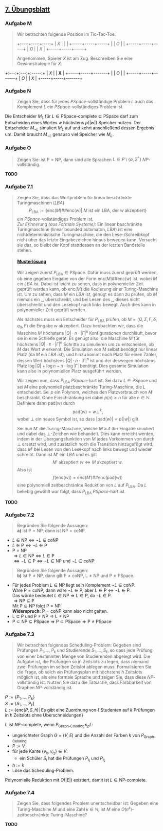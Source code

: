 ## [7. Übungsblatt](https://web.archive.org/web/20241212082357/https://iccl.inf.tu-dresden.de/w/images/0/0b/TheoLog24-Uebung-07.pdf)

### Aufgabe M

> Wir betrachten folgende Position im Tic-Tac-Toe:
>
> +:---:+:---:+:---:+
> | $X$ |     |     |
> +-----+-----+-----+
> |     | $O$ |     |
> +-----+-----+-----+
> | $O$ |     | $X$ |
> +-----+-----+-----+
>
> Angenommen, Spieler $X$ ist am Zug. Beschreiben Sie eine Gewinnstrategie für $X$.

+:---:+:---:+:-----:+
| $X$ |     | **X** |
+-----+-----+-------+
|     | $O$ |       |
+-----+-----+-------+
| $O$ |     | $X$   |
+-----+-----+-------+

### Aufgabe N

> Zeigen Sie, dass für jedes *PSpace*-vollständige Problem $L$ auch das Komplement $L$ ein *PSpace*-vollständiges Problem ist.

Die Entscheider $M_L$ für $L \in \text{PSpace-complete} \subseteq \text{PSpace}$ darf zum Entscheiden eines Wortes $w$ höchstens $p(|w|)$ Speicher nutzen. Der Entscheider $M_{\neg L}$ simuliert $M_L$ auf und kehrt anschließend dessen Ergebnis um. Damit braucht $M_{\neg L}$ genauso viel Speicher wie $M_L$.

### Aufgabe O

> Zeigen Sie: ist $\text{P} = \text{NP}$, dann sind alle Sprachen $L \in P \setminus \{\emptyset, \Sigma^{*}\}$ *NP*-vollständig.

**TODO**

### Aufgabe 7.1

> Zeigen Sie, dass das Wortproblem für linear beschränkte Turingmaschinen (*LBA*)
> $$P_\text{LBA} := \{\text{enc}(M)\#\#\text{enc}(w) |\text{ $M$ ist ein LBA, der $w$ akzeptiert}\}$$
> ein *PSpace*-vollständiges Problem ist. \
> *Zur Erinnerung (aus Formale Systeme):* Ein linear beschränkte Turingmaschine (linear bounded automaton, *LBA*) ist eine nichtdeterministische Turingmaschine, die den Lese-/Schreibkopf nicht über das letzte Eingabezeichen hinaus bewegen kann. Versucht sie das, so bleibt der Kopf stattdessen an der letzten Bandstelle stehen.

> #### [Musterlösung](https://github.com/knowsys/TheoLog/blob/master/Uebungen/uebung-07-04-musterloesung.tex)
>
> Wir zeigen zuerst $P_\text{LBA} \in \text{PSpace}$. Dafür muss zuerst geprüft werden, ob eine gegeben Eingabe von der Form $\text{enc}(M)\#\#\text{enc}(w)$ ist, wobei $M$ ein *LBA* ist. Dabei ist leicht zu sehen, dass in polynomieller Zeit geprüft werden kann, ob $\text{enc}(M)$ die Kodierung einer Turing-Maschine ist. Um zu sehen, dass $M$ ein *LBA* ist, genügt es dann zu prüfen, ob $M$ niemals ein ␣ überschreibt, und bei Lesen des ␣ dieses nicht überschreibt und den Lesekopf nach links bewegt. Auch dies kann in polynomieller Zeit geprüft werden.                                                                                                                   
>
> Als nächstes muss ein Entscheider für $P_\text{LBA}$ prüfen, ob $M = (Q, \Sigma, \Gamma, \delta, q_0, F)$ die Eingabe $w$ akzeptiert. Dazu beobachten wir, dass die Maschine $M$ höchstens $\left| Q \right| \cdot n \cdot \left| \Gamma \right|^n$ Konfigurationen durchläuft, bevor sie in eine Schleife gerät. Es genügt also, die Maschine $M$ für höchstens $\left| Q \right| \cdot n \cdot \left| \Gamma \right|^n$ Schritte zu simulieren um zu entscheiden, ob $M$ das Wort $w$ erkennt. Die Simulation von $M$ selbst benötigt nur linear Platz (da $M$ ein *LBA* ist), und hinzu kommt noch Platz für einen Zähler, dessen Wert höchstens  $\left| Q \right| \cdot n \cdot \left| \Gamma \right|^n$ ist und der deswegen höchstens Platz $\log{\left| Q \right|} + \log{n} + n \cdot \log{\left| \Gamma \right|}$ benötigt. Dies gesamte Simulation kann also in polynomiellen Platz ausgeführt werden.
>
> Wir zeigen nun, dass $P_\text{LBA}$ *PSpace*-hart ist. Sei dazu $L \in \text{PSpace}$ und sei $M$ eine polynomiell platzbeschränkte Turing-Maschine, die $L$ entscheidet. Sei $p$ ein Polynom, welches den Platzverbrauch von $M$ beschränkt. Ohne Einschränkung sei dabei $p(n) \geq n$ für alle $n \in \mathbb{N}$. Definiere dann $\text{pad}(w)$ durch
> $$\text{pad}(w) = w\bot^{k},$$
> wobei $\bot$ ein neues Symbol ist, so dass $\left| \text{pad}(w) \right| = p(\left| w \right|)$ gilt.
>
> Sei nun $M'$ die Turing-Maschine, welche $M$ auf der Eingabe simuliert und dabei das $\bot$-Zeichen wie behandelt. Dies kann erreicht werden, indem in der Übergangsfunktion von $M$ jedes Vorkommen von durch $\bot$ ersetzt wird, und zusätzlich noch die Transition hinzugefügt wird, dass $M'$ bei Lesen von den Lesekopf nach links bewegt und wieder schreibt. Dann ist $M'$ ein *LBA* und es gilt
> $$M' \text{ akzeptiert } w \iff M \text{ akzeptiert } w.$$
> Also ist
> $$f(\text{enc}(w)) = \text{enc}(M')\#\#\text{enc}(\text{pad}(w))$$
> eine polynomiell zeitbeschränkte Reduktion von $L$ auf $P_\text{LBA}$. Da $L$ beliebig gewählt war folgt, dass $P_\text{LBA}$ *PSpace*-hart ist.

**TODO**

### Aufgabe 7.2

> Begründen Sie folgende Aussagen: \
> **a)** Ist $\text{P} = \text{NP}$, dann ist $\text{NP} = \text{coNP}$.

  * $L \in \text{NP} \Leftrightarrow \neg L \in \text{coNP}$
  * $L \in \text{P} \Leftrightarrow \neg L \in \text{P}$
  * $\text{P} = \text{NP}$ \
    $\Rightarrow L \in \text{NP} \Leftrightarrow L \in \text{P}$ \
    $\Leftrightarrow \neg L \in \text{P} \Leftrightarrow \neg L \in \text{NP}$ und $\neg L \in \text{coNP}$

> Begründen Sie folgende Aussagen: \
> **b)** Ist $\text{P} \neq \text{NP}$, dann gilt $\text{P} \neq \text{coNP}$, $\text{L} \neq \text{NP}$ und $\text{P} \neq \text{PSpace}$.

  * Für jedes Problem $L \in \text{NP}$ liegt sein Komplement $\neg L \in \text{coNP}$. \
    Wäre $\text{P} = \text{coNP}$, dann wäre $\neg L \in \text{P}$, aber $L \in \text{P} \Leftrightarrow \neg L \in \text{P}$. \
    Das würde bedeutet $L \in \text{NP} \Rightarrow L \in \text{P}$, da $\neg L \in \text{P}$. \
    $\Rightarrow \text{NP} \subseteq \text{P}$ \
    Mit $\text{P} \subseteq \text{NP}$ folgt $\text{P} = \text{NP}$ \
    **Widerspruch:** $\text{P} = \text{coNP}$ kann also nicht gelten.
  * $\text{L} \subseteq \text{P}\text{ und }\text{P} \neq \text{NP} \Rightarrow \text{L} \neq \text{NP}$
  * $\text{P} \subset \text{NP} \subseteq \text{PSpace} \Rightarrow \text{P} \subset \text{PSpace} \Rightarrow \text{P} \neq \text{PSpace}$

### Aufgabe 7.3

> Wir betrachten folgendes Scheduling-Problem: Gegeben sind Prüfungen $P_1, \ldots, P_k$ und Studierende $S_1, \ldots, S_\ell$, so dass jede Prüfung von einer bestimmten Menge von Studierenden abgelegt wird. Die Aufgabe ist, die Prüfungen so in Zeitslots zu legen, dass niemand zwei Prüfungen im selben Zeitslot ablegen muss. Formalisieren Sie die Frage, ob solch ein Prüfungsplan mit höchstens $h$ Zeitslots möglich ist, als eine formale Sprache und zeigen Sie, dass diese *NP*-vollständig ist. Nutzen Sie dazu die Tatsache, dass Färbbarkeit von Graphen *NP*-vollständig ist.

$P := \{P_1, \ldots, P_k\}$ \
$S := \{S_1, \ldots, P_\ell\}$ \
$L := \{\text{enc}(P, S, h) |$ Es gibt eine Zuordnung von $\ell$ Studenten auf $k$ Prüfungen in $h$ Zeitslots ohne Überschneidungen$\}$

$L$ ist *NP*-complete, wenn $P_\text{Graph-Coloring} \leq_p L$:

  * ungerichteter Graph $G = (V, E)$ und die Anzahl der Farben $k$ von $P_\text{Graph-Coloring}$
  * $P := V$
  * für jede Kante $\{v_{i_1}, v_{i_2}\} \in V$:
      * ein Schüler $S_i$ hat die Prüfungen $P_{i_1}$ und $P_{i_2}$
  * $h := k$
  * Löse das Scheduling-Problem.

Polynomielle Reduktion mit $O(\left| E \right|)$ existiert, damit ist $L \in \text{NP-complete}$.

### Aufgabe 7.4

> Zeigen Sie, dass folgendes Problem unentscheidbar ist: Gegeben eine Turing-Maschine $M$ und eine Zahl $k \in \mathbb{N}$, ist $M$ eine $O(n^k)$-zeitbeschränkte Turing-Maschine?

**TODO**

